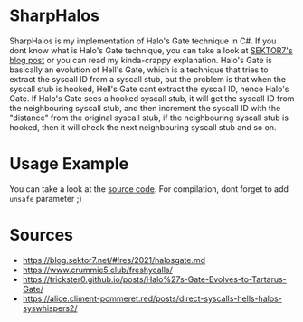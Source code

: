 # SharpHalos
SharpHalos is my implementation of Halo's Gate technique in C#. If you dont know what is Halo's Gate technique, you can take a look at [SEKTOR7's blog post](https://blog.sektor7.net/#!res/2021/halosgate.md) or you can read my kinda-crappy explanation. Halo's Gate is basically an evolution of Hell's Gate, which is a technique that tries to extract the syscall ID from a syscall stub, but the problem is that when the syscall stub is hooked, Hell's Gate cant extract the syscall ID, hence Halo's Gate. If Halo's Gate sees a hooked syscall stub, it will get the syscall ID from the neighbouring syscall stub, and then increment the syscall ID with the "distance" from the original syscall stub, if the neighbouring syscall stub is hooked, then it will check the next neighbouring syscall stub and so on.

# Usage Example
You can take a look at the [source code](https://github.com/GetRektBoy724/SharpHalos/blob/main/SharpHalos.cs#L641). For compilation, dont forget to add `unsafe` parameter ;)

# Sources 
- https://blog.sektor7.net/#!res/2021/halosgate.md
- https://www.crummie5.club/freshycalls/
- https://trickster0.github.io/posts/Halo%27s-Gate-Evolves-to-Tartarus-Gate/
- https://alice.climent-pommeret.red/posts/direct-syscalls-hells-halos-syswhispers2/
